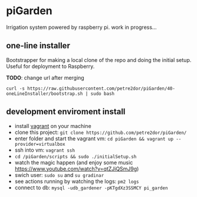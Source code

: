 # piGarden
Irrigation system powered by raspberry pi. work in progress...

## one-line installer
Bootstrapper for making a local clone of the repo and doing the initial setup. Useful for deployment to Raspberry.

**TODO**: change url after merging

```
curl -s https://raw.githubusercontent.com/petre2dor/piGarden/40-oneLineInstaller/bootstrap.sh | sudo bash
```

## development enviroment install

- install [vagrant](https://www.vagrantup.com/) on your machine
- clone this project: `git clone https://github.com/petre2dor/piGarden/`
- enter folder and start the vagrant vm: `cd piGarden && vagrant up --provider=virtualbox`
- ssh into vm: `vagrant ssh`
- `cd /piGarden/scripts && sudo ./initialSetup.sh`
- watch the magic happen (and enjoy some music https://www.youtube.com/watch?v=qtZJiQSmJ9g)
- swich user: `sudo su` and `su gradinar`
- see actions running by watching the logs: `pm2 logs`
- connect to db: `mysql -udb_gardener -pKTgdXz3SSMCY pi_garden`
